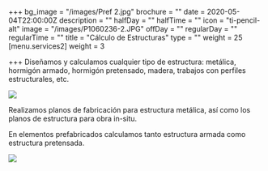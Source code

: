 +++
bg_image = "/images/Pref 2.jpg"
brochure = ""
date = 2020-05-04T22:00:00Z
description = ""
halfDay = ""
halfTime = ""
icon = "ti-pencil-alt"
image = "/images/P1060236-2.JPG"
offDay = ""
regularDay = ""
regularTime = ""
title = "Cálculo de Estructuras"
type = ""
weight = 25
[menu.services2]
weight = 3

+++
Diseñamos y calculamos cualquier tipo de estructura: metálica, hormigón armado, hormigón pretensado, madera, trabajos con perfiles estructurales, etc.

![](/images/Estructuras_2.jpg)

Realizamos planos de fabricación para estructura metálica, así como los planos de estructura para obra in-situ.

En elementos prefabricados calculamos tanto estructura armada como estructura pretensada.

![](/images/Estructuras_1.jpg)
